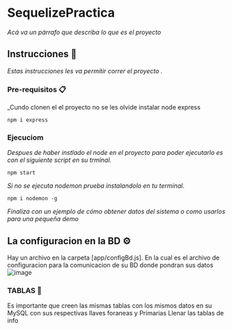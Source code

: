 # SequelizePractica
_Acá va un párrafo que describa lo que es el proyecto_

## Instrucciones 🚀

_Estas instrucciones les va  permitir correr el proyecto ._

### Pre-requisitos 📋

_Cundo clonen el el proyecto no se les olvide instalar node express

```
npm i express
```
### Ejecuciom

_Despues de haber instlado el node en el proyecto para poder ejecutarlo es con el siguiente script en su trminal._

```
npm start
```

_Si no se ejecuta nodemon prueba instalandolo en tu terminal._

```
npm i nodemon -g
```

_Finaliza con un ejemplo de cómo obtener datos del sistema o como usarlos para una pequeña demo_

## La configuracion en la BD ⚙️

Hay un archivo en la carpeta [app/configBd.js].
En la cual es el archivo de configuracion para la comunicacion de su BD donde pondran sus datos 
![image](https://user-images.githubusercontent.com/90886892/175795513-c6528b93-ba37-4201-b3ba-6c67dc3ea3cb.png)


### TABLAS 🔩

Es importante que creen las mismas tablas con los mismos datos en su MySQL con sus respectivas llaves foraneas y Primarias
Llenar las tablas de info 
